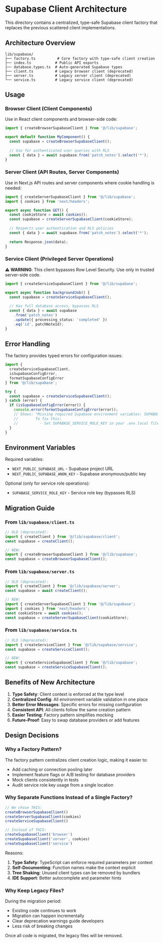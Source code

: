 # Supabase Client Architecture

This directory contains a centralized, type-safe Supabase client factory that replaces the previous scattered client implementations.

## Architecture Overview

```
lib/supabase/
├── factory.ts          # Core factory with type-safe client creation
├── index.ts           # Public API exports
├── database.types.ts  # Auto-generated Supabase types
├── client.ts          # Legacy browser client (deprecated)
├── server.ts          # Legacy server client (deprecated)
└── service.ts         # Legacy service client (deprecated)
```

## Usage

### Browser Client (Client Components)

Use in React client components and browser-side code:

```typescript
import { createBrowserSupabaseClient } from '@/lib/supabase';

export default function MyComponent() {
  const supabase = createBrowserSupabaseClient();
  
  // Use for authenticated user queries with RLS
  const { data } = await supabase.from('patch_notes').select('*');
}
```

### Server Client (API Routes, Server Components)

Use in Next.js API routes and server components where cookie handling is needed:

```typescript
import { createServerSupabaseClient } from '@/lib/supabase';
import { cookies } from 'next/headers';

export async function GET() {
  const cookieStore = await cookies();
  const supabase = createServerSupabaseClient(cookieStore);
  
  // Respects user authentication and RLS policies
  const { data } = await supabase.from('patch_notes').select('*');
  
  return Response.json(data);
}
```

### Service Client (Privileged Server Operations)

⚠️ **WARNING**: This client bypasses Row Level Security. Use only in trusted server-side code.

```typescript
import { createServiceSupabaseClient } from '@/lib/supabase';

export async function backgroundJob() {
  const supabase = createServiceSupabaseClient();
  
  // Has full database access, bypasses RLS
  const { data } = await supabase
    .from('patch_notes')
    .update({ processing_status: 'completed' })
    .eq('id', patchNoteId);
}
```

## Error Handling

The factory provides typed errors for configuration issues:

```typescript
import { 
  createServiceSupabaseClient, 
  isSupabaseConfigError,
  formatSupabaseConfigError 
} from '@/lib/supabase';

try {
  const supabase = createServiceSupabaseClient();
} catch (error) {
  if (isSupabaseConfigError(error)) {
    console.error(formatSupabaseConfigError(error));
    // Shows: "Missing required Supabase environment variables: SUPABASE_SERVICE_ROLE_KEY"
    //        To fix this:
    //          - Set SUPABASE_SERVICE_ROLE_KEY in your .env.local file
  }
}
```

## Environment Variables

Required variables:
- `NEXT_PUBLIC_SUPABASE_URL` - Supabase project URL
- `NEXT_PUBLIC_SUPABASE_ANON_KEY` - Supabase anonymous/public key

Optional (only for service role operations):
- `SUPABASE_SERVICE_ROLE_KEY` - Service role key (bypasses RLS)

## Migration Guide

### From `lib/supabase/client.ts`

```typescript
// OLD (deprecated):
import { createClient } from '@/lib/supabase/client';
const supabase = createClient();

// NEW:
import { createBrowserSupabaseClient } from '@/lib/supabase';
const supabase = createBrowserSupabaseClient();
```

### From `lib/supabase/server.ts`

```typescript
// OLD (deprecated):
import { createClient } from '@/lib/supabase/server';
const supabase = await createClient();

// NEW:
import { createServerSupabaseClient } from '@/lib/supabase';
import { cookies } from 'next/headers';
const cookieStore = await cookies();
const supabase = createServerSupabaseClient(cookieStore);
```

### From `lib/supabase/service.ts`

```typescript
// OLD (deprecated):
import { createServiceClient } from '@/lib/supabase/service';
const supabase = createServiceClient();

// NEW:
import { createServiceSupabaseClient } from '@/lib/supabase';
const supabase = createServiceSupabaseClient();
```

## Benefits of New Architecture

1. **Type Safety**: Client context is enforced at the type level
2. **Centralized Config**: All environment variable validation in one place
3. **Better Error Messages**: Specific errors for missing configuration
4. **Consistent API**: All clients follow the same creation pattern
5. **Easier Testing**: Factory pattern simplifies mocking
6. **Future-Proof**: Easy to swap database providers or add features

## Design Decisions

### Why a Factory Pattern?

The factory pattern centralizes client creation logic, making it easier to:
- Add caching or connection pooling later
- Implement feature flags or A/B testing for database providers
- Mock clients consistently in tests
- Audit service role key usage from a single location

### Why Separate Functions Instead of a Single Factory?

```typescript
// We chose THIS:
createBrowserSupabaseClient()
createServerSupabaseClient(cookies)
createServiceSupabaseClient()

// Instead of THIS:
createSupabaseClient('browser')
createSupabaseClient('server', cookies)
createSupabaseClient('service')
```

Reasons:
1. **Type Safety**: TypeScript can enforce required parameters per context
2. **Self-Documenting**: Function names make the context explicit
3. **Tree Shaking**: Unused client types can be removed by bundlers
4. **IDE Support**: Better autocomplete and parameter hints

### Why Keep Legacy Files?

During the migration period:
- Existing code continues to work
- Migration can happen incrementally
- Clear deprecation warnings guide developers
- Less risk of breaking changes

Once all code is migrated, the legacy files will be removed.


